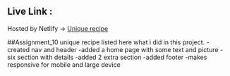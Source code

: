 ## Live Link :

Hosted by Netlify -> [Unique recipe](https://dashing-dasik-c4ca37.netlify.app/)

##Assignment_10 unique recipe
listed here what i did in this project.
-created nav and header
-added a home page with some text and picture
-six section with details
-added 2 extra section
-added footer
-makes responsive for mobile and large device
